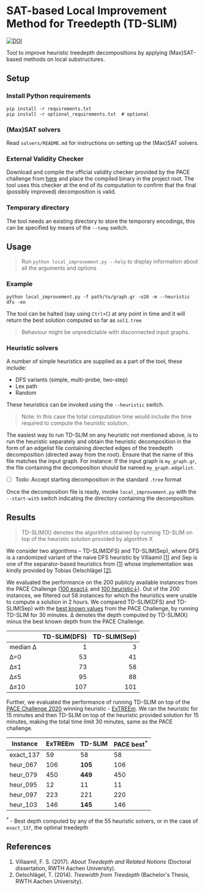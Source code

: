 # SAT-based Local Improvement Method for Treedepth (TD-SLIM)



[![DOI](https://zenodo.org/badge/DOI/10.5281/zenodo.3946663.svg)](https://doi.org/10.5281/zenodo.3946663)



Tool to improve heuristic treedepth decompositions by applying (Max)SAT-based
methods on local substructures.

## Setup

### Install Python requirements
```shell script
pip install -r requirements.txt
pip install -r optional_requirements.txt  # optional
```


### (Max)SAT solvers

Read `solvers/README.md` for instructions on setting up the (Max)SAT solvers.


### External Validity Checker

Download and compile the official validity checker provided by the PACE 
challenge from [here][1] and place the compiled binary in the project root.
The tool uses this checker at the end of its computation to confirm that the 
final (possibly improved) decomposition is valid.


### Temporary directory

The tool needs an existing directory to store the temporary encodings, 
this can be specified by means of the `--temp` switch.



## Usage

> Run `python local_improvement.py --help` to display information about 
> all the arguments and options


### Example

```shell script
python local_improvement.py -f path/to/graph.gr -o20 -m --heuristic dfs -en
```

The tool can be halted (say using `Ctrl+C`) at any point in time and it will
return the best solution computed so far as `sol1.tree`

> Behaviour might be unpredictable with disconnected input graphs.


### Heuristic solvers

A number of simple heuristics are supplied as a part of the tool,
these include:
* DFS variants (simple, multi-probe, two-step)
* Lex path
* Random

These heuristics can be invoked using the `--heuristic` switch.
> Note: In this case the total computation time would include the time 
> required to compute the heuristic solution. 

The easiest way to run TD-SLIM on any heuristic not mentioned above, is to run 
the heuristic separately and obtain the heuristic decomposition in the form of 
an edgelist file containing directed edges of the treedepth decomposition
(directed away from the root).
Ensure that the name of this file matches the input graph. For instance:
If the input graph is `my_graph.gr`, the file containing the decomposition
should be named `my_graph.edgelist`. 

- [ ] Todo: Accept starting decomposition in the standard `.tree` format 

Once the decomposition file is ready, invoke `local_improvement.py` with
the `--start-with` switch indicating the directory containing the decomposition. 


## Results

> TD-SLIM(X) denotes the algorithm obtained by running TD-SLIM on top of 
> the heuristic solution provided by algorithm X

We consider two algorithms &ndash; TD-SLIM(DFS) and TD-SLIM(Sep), where
DFS is a randomized variant of the naive DFS heuristic 
by Villaamil [[1](#villaamil2017treedepth)] and Sep is one of the
separator-based heuristics from [[1](#villaamil2017treedepth)]
whose implementation was kindly provided 
by Tobias Oelschlägel [[2](#oelschlagel2014treewidth)].

We evaluated the performance on the 200 publicly available instances from the
PACE Challenge ([100 exact&downarrow;][4] and [100 heuristic&downarrow;][5]).
Out of the 200 instances, we filtered out 58 instances for which the 
heuristics were unable to compute a solution in 2 hours.
We compared TD-SLIM(DFS) and TD-SLIM(Sep) with the [best known values][6] from
the PACE Challenge, by running TD-SLIM for 30 minutes.
&Delta; denotes the depth computed by
TD-SLIM(X) minus the best known depth from the PACE Challenge.

|                | TD-SLIM(DFS) | TD-SLIM(Sep) |
|----------------|-------------:|-------------:|
| median &Delta; |            1 |            3 |
| &Delta;=0      |           53 |           41 |
| &Delta;&leq;1  |           73 |           58 |
| &Delta;&leq;5  |           95 |           88 |
| &Delta;&leq;10 |          107 |          101 |


Further, we evaluated the performance of running TD-SLIM on top of the 
[PACE Challenge 2020][2] winning heuristic - [ExTREEm][3].
We ran the heuristic for 15 minutes and then TD-SLIM on top of the heuristic 
provided solution for 15 minutes, making the total time limit 30 minutes, 
same as the PACE challenge.

| Instance  | ExTREEm | TD-SLIM | PACE best<sup>*</sup> |
|-----------|---------|---------|------------|
| exact_137 |      59 |      58 |         58 |
| heur_067  |     106 | **105** |        106 |
| heur_079  |     450 | **449** |        450 |
| heur_095  |      12 |      11 |         11 |
| heur_097  |     223 |     221 |        220 |
| heur_103  |     146 | **145** |        146 |

<sup>*</sup> - Best depth computed by any of the 55 heuristic solvers, 
or in the case of `exact_137`, the optimal treedepth


## References

1. <a name="villaamil2017treedepth">Villaamil, F. S. (2017). 
_About Treedepth and Related Notions_ 
(Doctoral dissertation, RWTH Aachen University).</a>
2. <a name="oelschlagel2014treewidth">Oelschlägel, T. (2014). 
_Treewidth from Treedepth_ 
(Bachelor's Thesis, RWTH Aachen University).</a>



[1]: https://pacechallenge.org/2020/verify.cpp
[2]: https://pacechallenge.org/2020/results/#heuristic-track
[3]: https://github.com/swacisko/pace-2020 
[4]: https://pacechallenge.org/files/pace2020-exact-public.tgz
[5]: https://pacechallenge.org/files/pace2020-heur-public.tgz
[6]: https://www.optil.io/optilion/problem/3177#tab-4
